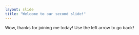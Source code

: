 ```yaml
---
layout: slide
title: "Welcome to our second slide!"
---
```

Wow, thanks for joining me today!
Use the left arrow to go back!
